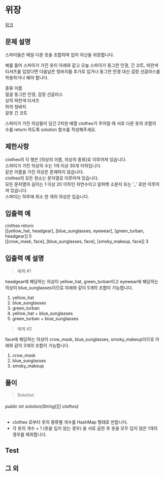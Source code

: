 # 위장
[링크](https://programmers.co.kr/learn/courses/30/lessons/42578)

## 문제 설명
스파이들은 매일 다른 옷을 조합하여 입어 자신을 위장합니다.

예를 들어 스파이가 가진 옷이 아래와 같고 오늘 스파이가 동그란 안경, 긴 코트, 파란색 티셔츠를 입었다면 다음날은 청바지를 추가로 입거나 동그란 안경 대신 검정 선글라스를 착용하거나 해야 합니다.

종류	이름  
얼굴	동그란 안경, 검정 선글라스  
상의	파란색 티셔츠  
하의	청바지  
겉옷	긴 코트  

스파이가 가진 의상들이 담긴 2차원 배열 clothes가 주어질 때 서로 다른 옷의 조합의 수를 return 하도록 solution 함수를 작성해주세요.

## 제한사항
clothes의 각 행은 [의상의 이름, 의상의 종류]로 이루어져 있습니다.  
스파이가 가진 의상의 수는 1개 이상 30개 이하입니다.  
같은 이름을 가진 의상은 존재하지 않습니다.  
clothes의 모든 원소는 문자열로 이루어져 있습니다.  
모든 문자열의 길이는 1 이상 20 이하인 자연수이고 알파벳 소문자 또는 '_' 로만 이루어져 있습니다.  
스파이는 하루에 최소 한 개의 의상은 입습니다.

## 입출력 예

clothes	return    
[[yellow_hat, headgear], [blue_sunglasses, eyewear], [green_turban, headgear]]	5   
[[crow_mask, face], [blue_sunglasses, face], [smoky_makeup, face]]	3  

## 입출력 예 설명
> 예제 #1

headgear에 해당하는 의상이 yellow_hat, green_turban이고 eyewear에 해당하는 의상이 blue_sunglasses이므로 아래와 같이 5개의 조합이 가능합니다.

1. yellow_hat
2. blue_sunglasses
3. green_turban
4. yellow_hat + blue_sunglasses
5. green_turban + blue_sunglasses

> 예제 #2

face에 해당하는 의상이 crow_mask, blue_sunglasses, smoky_makeup이므로 아래와 같이 3개의 조합이 가능합니다.

1. crow_mask
2. blue_sunglasses
3. smoky_makeup


## 풀이
> Solution
###### public int solution(String[][] clothes)

- clothes 로부터 옷의 종류별 개수를 HashMap 형태로 만듭니다.
- 각 옷의 개수 + 1 (옷을 입지 않는 경우) 을 서로 곱한 후 옷을 모두 입지 않은 1개의 경우를 제외합니다.
     
    
## Test    


## 그 외
